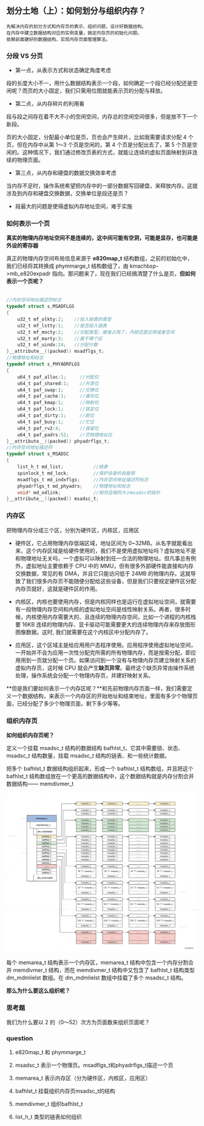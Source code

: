 ## 划分土地（上）：如何划分与组织内存？

    先解决内存的划分方式和内存页的表示、组织问题，设计好数据结构。
    在内存中建立数据结构对应的实例变量，搞定内存页的初始化问题。
    依赖前面建好的数据结构，实现内存页面管理算法。

### 分段 VS 分页

- 第一点，从表示方式和状态确定角度考虑

段的长度大小不一，用什么数据结构表示一个段，如何确定一个段已经分配还是空闲呢？而页的大小固定，我们只需用位图就能表示页的分配与释放。

- 第二点，从内存碎片的利用看

段与段之间存在着不大不小的空闲空间，内存总的空闲空间很多，但是放不下一个新段。

页的大小固定，分配最小单位是页，页也会产生碎片，比如我需要请求分配 4 个页，但在内存中从第 1～3 个页是空闲的，第 4 个页是分配出去了，第 5 个页是空闲的。这种情况下，我们通过修改页表的方式，就能让连续的虚拟页面映射到非连续的物理页面。

- 第三点，从内存和硬盘的数据交换效率考虑

当内存不足时，操作系统希望把内存中的一部分数据写回硬盘，来释放内存。这就涉及到内存和硬盘交换数据，交换单位是段还是页？

- 段最大的问题是使得虚拟内存地址空间，难于实施

### 如何表示一个页

**真实的物理内存地址空间不是连续的，这中间可能有空洞，可能是显存，也可能是外设的寄存器**

真正的物理内存空间布局信息来源于 **e820map_t** 结构数组，之前的初始化中，我们已经将其转换成 phymmarge_t 结构数组了，由 kmachbsp->mb_e820expadr 指向。那问题来了，现在我们已经搞清楚了什么是页，**但如何表示一个页呢？**

```c

//内存空间地址描述符标志
typedef struct s_MSADFLGS
{
    u32_t mf_olkty:2;    //挂入链表的类型
    u32_t mf_lstty:1;    //是否挂入链表
    u32_t mf_mocty:2;    //分配类型，被谁占用了，内核还是应用或者空闲
    u32_t mf_marty:3;    //属于哪个区
    u32_t mf_uindx:24;   //分配计数
}__attribute__((packed)) msadflgs_t; 
//物理地址和标志  
typedef struct s_PHYADRFLGS
{
    u64_t paf_alloc:1;     //分配位
    u64_t paf_shared:1;    //共享位
    u64_t paf_swap:1;      //交换位
    u64_t paf_cache:1;     //缓存位
    u64_t paf_kmap:1;      //映射位
    u64_t paf_lock:1;      //锁定位
    u64_t paf_dirty:1;     //脏位
    u64_t paf_busy:1;      //忙位
    u64_t paf_rv2:4;       //保留位
    u64_t paf_padrs:52;    //页物理地址位
}__attribute__((packed)) phyadrflgs_t;
//内存空间地址描述符
typedef struct s_MSADSC
{
    list_h_t md_list;           //链表
    spinlock_t md_lock;         //保护自身的自旋锁
    msadflgs_t md_indxflgs;     //内存空间地址描述符标志
    phyadrflgs_t md_phyadrs;    //物理地址和标志
    void* md_odlink;            //相邻且相同大小msadsc的指针
}__attribute__((packed)) msadsc_t;
```


### 内存区

把物理内存分成三个区，分别为硬件区，内核区，应用区

- 硬件区，它占用物理内存低端区域，地址区间为 0~32MB。从名字就能看出来，这个内存区域是给硬件使用的，我们不是使用虚拟地址吗？虚拟地址不是和物理地址无关吗，一个虚拟可以映射到任一合法的物理地址。但凡事总有例外，虚拟地址主要依赖于 CPU 中的 MMU，但有很多外部硬件能直接和内存交换数据，常见的有 DMA，并且它只能访问低于 24MB 的物理内存。这就导致了我们很多内存页不能随便分配给这些设备，但是我们只要规定硬件区分配内存页就好，这就是硬件区的作用。

- 内核区，内核也要使用内存，但是内核同样也是运行在虚拟地址空间，就需要有一段物理内存空间和内核的虚拟地址空间是线性映射关系。再者，很多时候，内核使用内存需要大的、且连续的物理内存空间，比如一个进程的内核栈要 16KB 连续的物理内存、显卡驱动可能需要更大的连续物理内存来存放图形图像数据。这时, 我们就需要在这个内核区中分配内存了。

- 应用区，这个区域主是给应用用户态程序使用。应用程序使用虚拟地址空间，一开始并不会为应用一次性分配完所需的所有物理内存，而是按需分配，即应用用到一页就分配一个页。如果访问到一个没有与物理内存页建立映射关系的虚拟内存页，这时候 CPU 就会产生**缺页异常**。最终这个缺页异常由操作系统处理，操作系统会分配一个物理内存页，并建好映射关系。

**但是我们要如何表示一个内存区呢？**和先前物理内存页面一样，我们需要定义一个数据结构，来表示一个内存区的开始地址和结束地址，里面有多少个物理页面，已经分配了多少个物理页面，剩下多少等等。

### 组织内存页

**如何组织内存页呢？**

定义一个挂载 msadsc_t 结构的数据结构 bafhlst_t，它其中需要锁、状态、msadsc_t 结构数量，挂载 msadsc_t 结构的链表、和一些统计数据。

把多个 bafhlst_t 数据结构组织起来，形成一个 bafhlst_t 结构数组，并且把这个 bafhlst_t 结构数组放在一个更高的数据结构中，这个数据结构就是内存分割合并数据结构—— memdivmer_t


![页面组织结构示意图](./16_01.png)

每个 memarea_t 结构表示一个内存区，memarea_t 结构中包含一个内存分割合并 memdivmer_t 结构，而在 memdivmer_t 结构中又包含了 bafhlst_t 结构类型 dm_mdmlielst 数组。在 dm_mdmlielst 数组中挂载了多个 msadsc_t 结构。

**那么为什么要这么组织呢？**

### 思考题

我们为什么要以 2 的（0～52）次方为页面数来组织页面呢？

### question

1. e820map_t 和 phymmarge_t 
2. msadsc_t 表示一个物理页。msadflgs_t和phyadrflgs_t描述一个页
3. memarea_t 表示内存区（分为硬件区，内核区，应用区）
4. bafhlst_t 挂载组织内存页msadsc_t的结构
5. memdivmer_t 组织bafhlst_t

6. list_h_t 类型的链表如何组织
